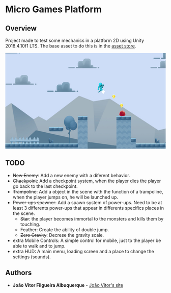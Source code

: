 # Micro Games Platform

## Overview
Project made to test some mechanics in a platform 2D using Unity 2018.4.10f1 LTS.
The base asset to do this is in the [asset store](https://assetstore.unity.com/packages/templates/micro-games-platformer-151055).

<p align="center">
	<img src="images/thumbnail.jpg" height="300">
</p>

## TODO
* ~~New Enemy~~: Add a new enemy with a diferent behavior.
* ~~Chackpoint~~: Add a checkpoint system, when the player dies the player go back to the last checkpoint.
* ~~Trampoline~~: Add a object in the scene with the function of a trampoline, when the player jumps on, he will be launched up.
* ~~Power-ups spawner~~: Add a spawn system of power-ups. Need to be at least 3 differents power-ups that appear in differents specifics places in the scene.
	* ~~Star~~: the player becomes immortal to the monsters and kills them by touching.
	* ~~Feather~~: Create the ability of double jump.
	* ~~Zero Gravity~~: Decrese the gravity scale.
* extra Mobile Controls: A simple control for mobile, just to the player be able to walk and to jump.
* extra HUD: A main menu, loading screen and a place to change the settings (sounds).

## Authors
* **João Vitor Filgueira Albuquerque** - [João Vitor's site](https://jvalbuquerque.com.br)
